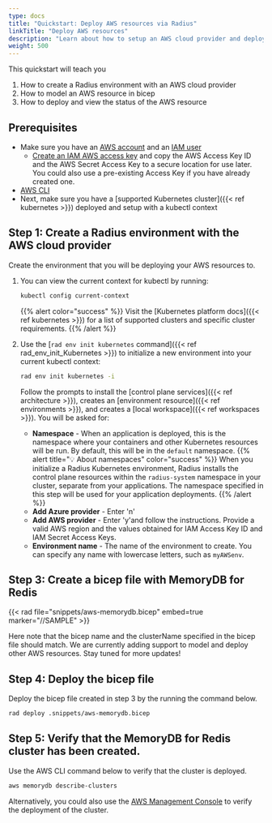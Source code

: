 ```yaml
---
type: docs
title: "Quickstart: Deploy AWS resources via Radius"
linkTitle: "Deploy AWS resources"
description: "Learn about how to setup an AWS cloud provider and deploy an AWS MemoryDB for Redis via Radius"
weight: 500
---
```


This quickstart will teach you
1. How to create a Radius environment with an AWS cloud provider 
1. How to model an AWS resource in bicep
1. How to deploy and view the status of the AWS resource

## Prerequisites

- Make sure you have an [AWS account](https://aws.amazon.com/premiumsupport/knowledge-center/create-and-activate-aws-account/0) and an [IAM user](https://docs.aws.amazon.com/IAM/latest/UserGuide/getting-started_create-admin-group.html')
    - [Create an IAM AWS access key](https://docs.aws.amazon.com/IAM/latest/UserGuide/id_credentials_access-keys.html) and copy the AWS Access Key ID and the AWS Secret Access Key to a secure location for use later. You could also use a pre-existing Access Key if you have already created one.
- [AWS CLI](https://docs.aws.amazon.com/cli/latest/userguide/getting-started-install.html)
- Next, make sure you have a [supported Kubernetes cluster]({{< ref kubernetes >}}) deployed and setup with a kubectl context


## Step 1: Create a Radius environment with the AWS cloud provider

Create the environment that you will be deploying your AWS resources to.

1. You can view the current context for kubectl by running:

   ```bash
   kubectl config current-context
   ```
   {{% alert color="success" %}} Visit the [Kubernetes platform docs]({{< ref kubernetes >}}) for a list of supported clusters and specific cluster requirements.
   {{% /alert %}}

1. Use the [`rad env init kubernetes` command]({{< ref rad_env_init_Kubernetes >}}) to initialize a new environment into your current kubectl context:

   ```bash
   rad env init kubernetes -i
   ```

   Follow the prompts to install the [control plane services]({{< ref architecture >}}), creates an [environment resource]({{< ref environments >}}), and creates a [local workspace]({{< ref workspaces >}}). You will be asked for:

   - **Namespace** - When an application is deployed, this is the namespace where your containers and other Kubernetes resources will be run. By default, this will be in the `default` namespace.
   {{% alert title="💡 About namespaces" color="success" %}} When you initialize a Radius Kubernetes environment, Radius installs the control plane resources within    the `radius-system` namespace in your cluster, separate from your applications. The namespace specified in this step will be used for your application deployments.
   {{% /alert %}}
   -  **Add Azure provider** - Enter 'n'
   -  **Add AWS provider** - Enter 'y'and follow the instructions. Provide a valid AWS region and the values obtained for IAM Access Key ID and IAM Secret Access Keys.
   - **Environment name** - The name of the environment to create. You can specify any name with lowercase letters, such as `myAWSenv`.

## Step 3: Create a bicep file with MemoryDB for Redis

{{< rad file="snippets/aws-memorydb.bicep" embed=true marker="//SAMPLE" >}}

Here note that the bicep name and the clusterName specified in the bicep file should match. We are currently adding support to model and deploy other AWS resources. Stay tuned for more updates!

## Step 4: Deploy the bicep file

Deploy the bicep file created in step 3 by the running the command below.

```bash
rad deploy .snippets/aws-memorydb.bicep
```

## Step 5: Verify that the MemoryDB for Redis cluster has been created.

Use the AWS CLI command below to verify that the cluster is deployed.

``` bash
aws memorydb describe-clusters
```
Alternatively, you could also use the [AWS Management Console](https://aws.amazon.com/console/) to verify the deployment of the cluster.
